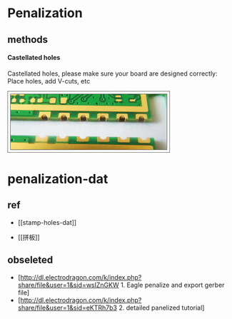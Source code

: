 # Penalization 



## methods 



#### Castellated holes

Castellated holes, please make sure your board are designed correctly: Place holes, add V-cuts, etc

![](56-08-14-18-07-2023.png)



# penalization-dat


## ref

- [[stamp-holes-dat]]

- [[拼板]]





## obseleted 

* [http://dl.electrodragon.com/k/index.php?share/file&user=1&sid=wsIZnGKW 1. Eagle penalize and export gerber file]
* [http://dl.electrodragon.com/k/index.php?share/file&user=1&sid=eKTRh7b3 2. detailed panelized tutorial]
